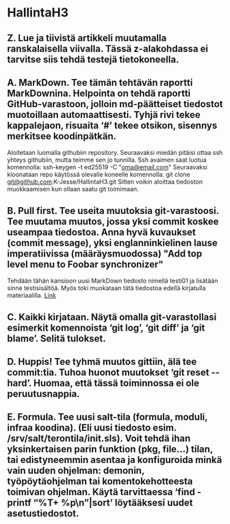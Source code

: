 # HallintaH3

## Z. Lue ja tiivistä artikkeli muutamalla ranskalaisella viivalla. Tässä z-alakohdassa ei tarvitse siis tehdä testejä tietokoneella.

## A. MarkDown. Tee tämän tehtävän raportti MarkDownina. Helpointa on tehdä raportti GitHub-varastoon, jolloin md-päätteiset tiedostot muotoillaan automaattisesti. Tyhjä rivi tekee kappalejaon, risuaita ‘#’ tekee otsikon, sisennys merkitsee koodinpätkän.

Aloitetaan luomalla githubiin repository. Seuraavaksi miedän pitäisi ottaa ssh yhteys githubiin, mutta teimme sen jo tunnilla. Ssh avaimen saat luotua komennolla:
	ssh-keygen -t ed25519 -C "oma@email.com"
Seuraavaksi kloonataan repo käytössä olevalle koneelle komennolla:
	git clone git@github.com:K-Jesse/HallintaH3.git
Sitten voikin aloittaa tiedoston muokkaamisen kun ollaan saatu git toimimaan.

## B. Pull first. Tee useita muutoksia git-varastoosi. Tee muutama muutos, jossa yksi commit koskee useampaa tiedostoa. Anna hyvä kuvaukset (commit message), yksi englanninkielinen lause imperatiivissa (määräysmuodossa) "Add top level menu to Foobar synchronizer"

Tehdään tähän kansioon uusi MarkDown tiedosto nimellä testi01 ja lisätään sinne testisisältöä. Myös toki muokataan tätä tiedostoa edellä kirjatulla materiaalilla.
[Link](https://imgur.com/a/sjFirwY)

## C. Kaikki kirjataan. Näytä omalla git-varastollasi esimerkit komennoista ‘git log’, ‘git diff’ ja ‘git blame’. Selitä tulokset.

## D. Huppis! Tee tyhmä muutos gittiin, älä tee commit:tia. Tuhoa huonot muutokset ‘git reset --hard’. Huomaa, että tässä toiminnossa ei ole peruutusnappia.

## E. Formula. Tee uusi salt-tila (formula, moduli, infraa koodina). (Eli uusi tiedosto esim. /srv/salt/terontila/init.sls). Voit tehdä ihan yksinkertaisen parin funktion (pkg, file...) tilan, tai edistyneemmin asentaa ja konfiguroida minkä vain uuden ohjelman: demonin, työpöytäohjelman tai komentokehotteesta toimivan ohjelman. Käytä tarvittaessa ‘find -printf “%T+ %p\n”|sort’ löytääksesi uudet asetustiedostot.
